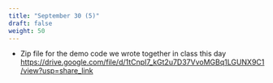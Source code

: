 ```yaml
---
title: "September 30 (5)"
draft: false
weight: 50
---
```


* Zip file for the demo code we wrote together in class this day https://drive.google.com/file/d/1tCnpI7_kGt2u7D37VvoMGBq1LGUNX9C1/view?usp=share_link
